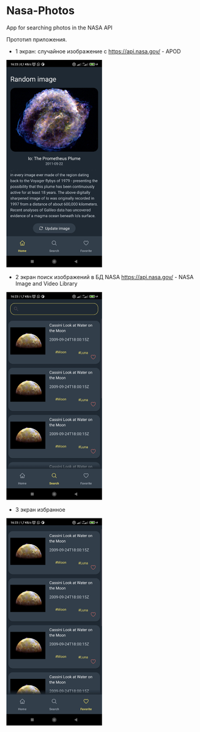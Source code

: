 # Nasa-Photos
App for searching photos in the NASA API


Прототип приложения.

- 1 экран: случайное изображение с https://api.nasa.gov/ - APOD
<img src="https://github.com/Ryzhikoff/Nasa-Photos/blob/master/protoype1.jpg" width="250" alt="APILayer Logo" />

- 2 экран поиск изображений в БД NASA https://api.nasa.gov/ - NASA Image and Video Library
<img src="https://github.com/Ryzhikoff/Nasa-Photos/blob/master/protoype3.jpg" width="250" alt="APILayer Logo" />

- 3 экран избранное
<img src="https://github.com/Ryzhikoff/Nasa-Photos/blob/master/protoype2.jpg" width="250" alt="APILayer Logo" />
